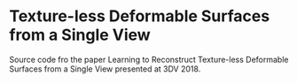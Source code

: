 # Texture-less Deformable Surfaces from a Single View
Source code fro the paper Learning to Reconstruct Texture-less Deformable Surfaces from a Single View presented at 3DV 2018.
